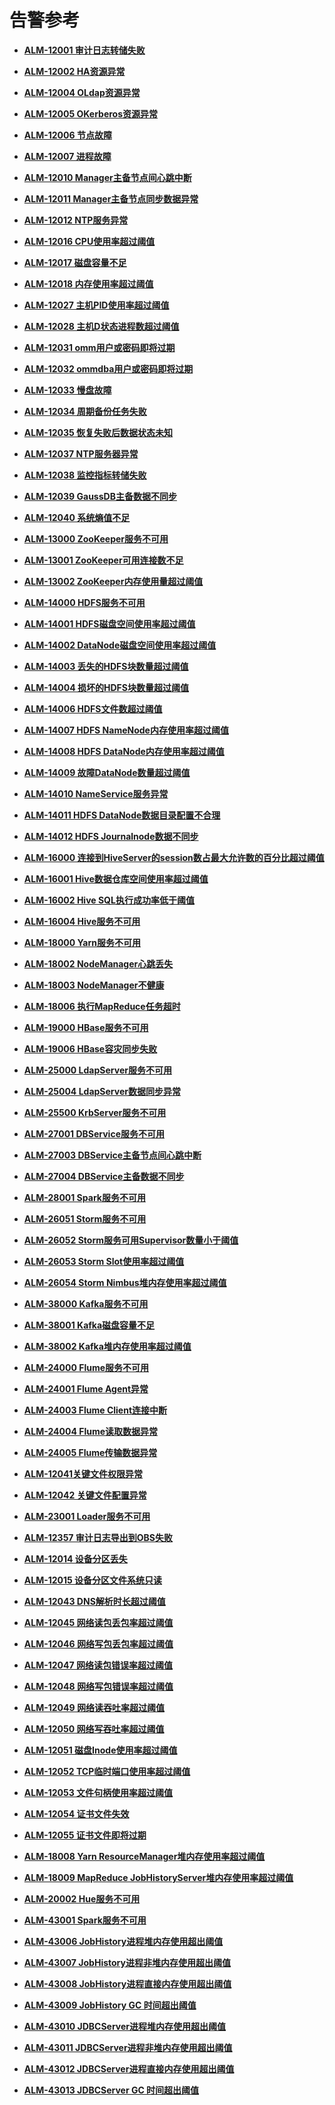 # 告警参考<a name="ZH-CN_TOPIC_0093195019"></a>

-   **[ALM-12001 审计日志转储失败](ALM-12001-审计日志转储失败.md)**  

-   **[ALM-12002 HA资源异常](ALM-12002-HA资源异常.md)**  

-   **[ALM-12004 OLdap资源异常](ALM-12004-OLdap资源异常.md)**  

-   **[ALM-12005 OKerberos资源异常](ALM-12005-OKerberos资源异常.md)**  

-   **[ALM-12006 节点故障](ALM-12006-节点故障.md)**  

-   **[ALM-12007 进程故障](ALM-12007-进程故障.md)**  

-   **[ALM-12010 Manager主备节点间心跳中断](ALM-12010-Manager主备节点间心跳中断.md)**  

-   **[ALM-12011 Manager主备节点同步数据异常](ALM-12011-Manager主备节点同步数据异常.md)**  

-   **[ALM-12012 NTP服务异常](ALM-12012-NTP服务异常.md)**  

-   **[ALM-12016 CPU使用率超过阈值](ALM-12016-CPU使用率超过阈值.md)**  

-   **[ALM-12017 磁盘容量不足](ALM-12017-磁盘容量不足.md)**  

-   **[ALM-12018 内存使用率超过阈值](ALM-12018-内存使用率超过阈值.md)**  

-   **[ALM-12027 主机PID使用率超过阈值](ALM-12027-主机PID使用率超过阈值.md)**  

-   **[ALM-12028 主机D状态进程数超过阈值](ALM-12028-主机D状态进程数超过阈值.md)**  

-   **[ALM-12031 omm用户或密码即将过期](ALM-12031-omm用户或密码即将过期.md)**  

-   **[ALM-12032 ommdba用户或密码即将过期](ALM-12032-ommdba用户或密码即将过期.md)**  

-   **[ALM-12033 慢盘故障](ALM-12033-慢盘故障.md)**  

-   **[ALM-12034 周期备份任务失败](ALM-12034-周期备份任务失败.md)**  

-   **[ALM-12035 恢复失败后数据状态未知](ALM-12035-恢复失败后数据状态未知.md)**  

-   **[ALM-12037 NTP服务器异常](ALM-12037-NTP服务器异常.md)**  

-   **[ALM-12038 监控指标转储失败](ALM-12038-监控指标转储失败.md)**  

-   **[ALM-12039 GaussDB主备数据不同步](ALM-12039-GaussDB主备数据不同步.md)**  

-   **[ALM-12040 系统熵值不足](ALM-12040-系统熵值不足.md)**  

-   **[ALM-13000 ZooKeeper服务不可用](ALM-13000-ZooKeeper服务不可用.md)**  

-   **[ALM-13001 ZooKeeper可用连接数不足](ALM-13001-ZooKeeper可用连接数不足.md)**  

-   **[ALM-13002 ZooKeeper内存使用量超过阈值](ALM-13002-ZooKeeper内存使用量超过阈值.md)**  

-   **[ALM-14000 HDFS服务不可用](ALM-14000-HDFS服务不可用.md)**  

-   **[ALM-14001 HDFS磁盘空间使用率超过阈值](ALM-14001-HDFS磁盘空间使用率超过阈值.md)**  

-   **[ALM-14002 DataNode磁盘空间使用率超过阈值](ALM-14002-DataNode磁盘空间使用率超过阈值.md)**  

-   **[ALM-14003 丢失的HDFS块数量超过阈值](ALM-14003-丢失的HDFS块数量超过阈值.md)**  

-   **[ALM-14004 损坏的HDFS块数量超过阈值](ALM-14004-损坏的HDFS块数量超过阈值.md)**  

-   **[ALM-14006 HDFS文件数超过阈值](ALM-14006-HDFS文件数超过阈值.md)**  

-   **[ALM-14007 HDFS NameNode内存使用率超过阈值](ALM-14007-HDFS-NameNode内存使用率超过阈值.md)**  

-   **[ALM-14008 HDFS DataNode内存使用率超过阈值](ALM-14008-HDFS-DataNode内存使用率超过阈值.md)**  

-   **[ALM-14009 故障DataNode数量超过阈值](ALM-14009-故障DataNode数量超过阈值.md)**  

-   **[ALM-14010 NameService服务异常](ALM-14010-NameService服务异常.md)**  

-   **[ALM-14011 HDFS DataNode数据目录配置不合理](ALM-14011-HDFS-DataNode数据目录配置不合理.md)**  

-   **[ALM-14012 HDFS Journalnode数据不同步](ALM-14012-HDFS-Journalnode数据不同步.md)**  

-   **[ALM-16000 连接到HiveServer的session数占最大允许数的百分比超过阈值](ALM-16000-连接到HiveServer的session数占最大允许数的百分比超过阈值.md)**  

-   **[ALM-16001 Hive数据仓库空间使用率超过阈值](ALM-16001-Hive数据仓库空间使用率超过阈值.md)**  

-   **[ALM-16002 Hive SQL执行成功率低于阈值](ALM-16002-Hive-SQL执行成功率低于阈值.md)**  

-   **[ALM-16004 Hive服务不可用](ALM-16004-Hive服务不可用.md)**  

-   **[ALM-18000 Yarn服务不可用](ALM-18000-Yarn服务不可用.md)**  

-   **[ALM-18002 NodeManager心跳丢失](ALM-18002-NodeManager心跳丢失.md)**  

-   **[ALM-18003 NodeManager不健康](ALM-18003-NodeManager不健康.md)**  

-   **[ALM-18006 执行MapReduce任务超时](ALM-18006-执行MapReduce任务超时.md)**  

-   **[ALM-19000 HBase服务不可用](ALM-19000-HBase服务不可用.md)**  

-   **[ALM-19006 HBase容灾同步失败](ALM-19006-HBase容灾同步失败.md)**  

-   **[ALM-25000 LdapServer服务不可用](ALM-25000-LdapServer服务不可用.md)**  

-   **[ALM-25004 LdapServer数据同步异常](ALM-25004-LdapServer数据同步异常.md)**  

-   **[ALM-25500 KrbServer服务不可用](ALM-25500-KrbServer服务不可用.md)**  

-   **[ALM-27001 DBService服务不可用](ALM-27001-DBService服务不可用.md)**  

-   **[ALM-27003 DBService主备节点间心跳中断](ALM-27003-DBService主备节点间心跳中断.md)**  

-   **[ALM-27004 DBService主备数据不同步](ALM-27004-DBService主备数据不同步.md)**  

-   **[ALM-28001 Spark服务不可用](ALM-28001-Spark服务不可用.md)**  

-   **[ALM-26051 Storm服务不可用](ALM-26051-Storm服务不可用.md)**  

-   **[ALM-26052 Storm服务可用Supervisor数量小于阈值](ALM-26052-Storm服务可用Supervisor数量小于阈值.md)**  

-   **[ALM-26053 Storm Slot使用率超过阈值](ALM-26053-Storm-Slot使用率超过阈值.md)**  

-   **[ALM-26054 Storm Nimbus堆内存使用率超过阈值](ALM-26054-Storm-Nimbus堆内存使用率超过阈值.md)**  

-   **[ALM-38000 Kafka服务不可用](ALM-38000-Kafka服务不可用.md)**  

-   **[ALM-38001 Kafka磁盘容量不足](ALM-38001-Kafka磁盘容量不足.md)**  

-   **[ALM-38002 Kafka堆内存使用率超过阈值](ALM-38002-Kafka堆内存使用率超过阈值.md)**  

-   **[ALM-24000 Flume服务不可用](ALM-24000-Flume服务不可用.md)**  

-   **[ALM-24001 Flume Agent异常](ALM-24001-Flume-Agent异常.md)**  

-   **[ALM-24003 Flume Client连接中断](ALM-24003-Flume-Client连接中断.md)**  

-   **[ALM-24004 Flume读取数据异常](ALM-24004-Flume读取数据异常.md)**  

-   **[ALM-24005 Flume传输数据异常](ALM-24005-Flume传输数据异常.md)**  

-   **[ALM-12041关键文件权限异常](ALM-12041关键文件权限异常.md)**  

-   **[ALM-12042 关键文件配置异常](ALM-12042-关键文件配置异常.md)**  

-   **[ALM-23001 Loader服务不可用](ALM-23001-Loader服务不可用.md)**  

-   **[ALM-12357 审计日志导出到OBS失败](ALM-12357-审计日志导出到OBS失败.md)**  

-   **[ALM-12014 设备分区丢失](ALM-12014-设备分区丢失.md)**  

-   **[ALM-12015 设备分区文件系统只读](ALM-12015-设备分区文件系统只读.md)**  

-   **[ALM-12043 DNS解析时长超过阈值](ALM-12043-DNS解析时长超过阈值.md)**  

-   **[ALM-12045 网络读包丢包率超过阈值](ALM-12045-网络读包丢包率超过阈值.md)**  

-   **[ALM-12046 网络写包丢包率超过阈值](ALM-12046-网络写包丢包率超过阈值.md)**  

-   **[ALM-12047 网络读包错误率超过阈值](ALM-12047-网络读包错误率超过阈值.md)**  

-   **[ALM-12048 网络写包错误率超过阈值](ALM-12048-网络写包错误率超过阈值.md)**  

-   **[ALM-12049 网络读吞吐率超过阈值](ALM-12049-网络读吞吐率超过阈值.md)**  

-   **[ALM-12050 网络写吞吐率超过阈值](ALM-12050-网络写吞吐率超过阈值.md)**  

-   **[ALM-12051 磁盘Inode使用率超过阈值](ALM-12051-磁盘Inode使用率超过阈值.md)**  

-   **[ALM-12052 TCP临时端口使用率超过阈值](ALM-12052-TCP临时端口使用率超过阈值.md)**  

-   **[ALM-12053 文件句柄使用率超过阈值](ALM-12053-文件句柄使用率超过阈值.md)**  

-   **[ALM-12054 证书文件失效](ALM-12054-证书文件失效.md)**  

-   **[ALM-12055 证书文件即将过期](ALM-12055-证书文件即将过期.md)**  

-   **[ALM-18008 Yarn ResourceManager堆内存使用率超过阈值](ALM-18008-Yarn-ResourceManager堆内存使用率超过阈值.md)**  

-   **[ALM-18009 MapReduce JobHistoryServer堆内存使用率超过阈值](ALM-18009-MapReduce-JobHistoryServer堆内存使用率超过阈值.md)**  

-   **[ALM-20002 Hue服务不可用](ALM-20002-Hue服务不可用.md)**  

-   **[ALM-43001 Spark服务不可用](ALM-43001-Spark服务不可用.md)**  

-   **[ALM-43006 JobHistory进程堆内存使用超出阈值](ALM-43006-JobHistory进程堆内存使用超出阈值.md)**  

-   **[ALM-43007 JobHistory进程非堆内存使用超出阈值](ALM-43007-JobHistory进程非堆内存使用超出阈值.md)**  

-   **[ALM-43008 JobHistory进程直接内存使用超出阈值](ALM-43008-JobHistory进程直接内存使用超出阈值.md)**  

-   **[ALM-43009 JobHistory GC 时间超出阈值](ALM-43009-JobHistory-GC-时间超出阈值.md)**  

-   **[ALM-43010 JDBCServer进程堆内存使用超出阈值](ALM-43010-JDBCServer进程堆内存使用超出阈值.md)**  

-   **[ALM-43011 JDBCServer进程非堆内存使用超出阈值](ALM-43011-JDBCServer进程非堆内存使用超出阈值.md)**  

-   **[ALM-43012 JDBCServer进程直接内存使用超出阈值](ALM-43012-JDBCServer进程直接内存使用超出阈值.md)**  

-   **[ALM-43013 JDBCServer GC 时间超出阈值](ALM-43013-JDBCServer-GC-时间超出阈值.md)**  


